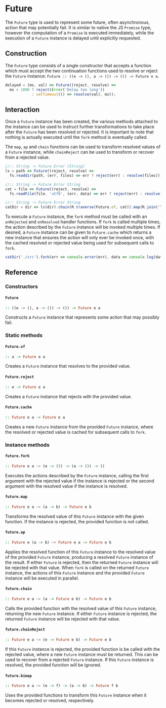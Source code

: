 # Future

The `Future` type is used to represent some future, often asynchronous,
action that may potentially fail. It is similar to native the JS `Promise` type,
however the computation of a `Promise` is executed immediately, while the
execution of a `Future` instance is delayed until explicitly requested.

## Construction

The `Future` type consists of a single constructor that accepts a function which
must accept the two continuation functions used to resolve or reject the
`Future` instance: `Future :: ((e -> (), a -> ()) -> ()) -> Future e a`.

```js
delayed = (ms, val) => Future((reject, resolve) =>
  ms > 1000 ? reject(Error('Delay too long'))
            : setTimeout(() => resolve(val), ms));
```

## Interaction

Once a `Future` instance has been created, the various methods attached to the
instance can be used to instruct further transformations to take place after
the `Future` has been resolved or rejected. It is important to note that nothing
is actually executed until the `fork` method is eventually called.

The `map`, `ap` and `chain` functions can be used to transform resolved values
of a `Future` instance, while `chainReject` can be used to transform or recover
from a rejected value.

```js
//:: String -> Future Error [String]
ls = path => Future((reject, resolve) =>
  fs.readdir(path, (err, files) => err ? reject(err) : resolve(files)));

//:: String -> Future Error String
cat = file => Future((reject, resolve) =>
  fs.readFile(file, 'utf8', (err, data) => err ? reject(err) : resolve(data)));

//:: String -> Future Error String
catDir = dir => ls(dir).chain(R.traverse(Future.of, cat)).map(R.join('\n'));
```

To execute a `Future` instance, the `fork` method must be called with an
`onRejected` and `onResolved` handler functions. If `fork` is called multiple
times, the action described by the `Future` instance will be invoked multiple
times. If desired, a `Future` instance can be given to `Future.cache` which
returns a new instance that ensures the action will only ever be invoked once,
with the cached resolved or rejected value being used for subsequent calls to
`fork`.

```js
catDir('./src').fork(err => console.error(err), data => console.log(data));
```

## Reference

### Constructors

#### `Future`
```hs
:: ((e -> (), a -> ()) -> ()) -> Future e a
```
Constructs a `Future` instance that represents some action that may possibly
fail.

### Static methods

#### `Future.of`
```hs
:: a -> Future e a
```
Creates a `Future` instance that resolves to the provided value.

#### `Future.reject`
```hs
:: e -> Future e a
```
Creates a `Future` instance that rejects with the provided value.

#### `Future.cache`
```hs
:: Future e a -> Future e a
```
Creates a new `Future` instance from the provided `Future` instance, where the
resolved or rejected value is cached for subsequent calls to `fork`.

### Instance methods

#### `future.fork`
```hs
:: Future e a ~> (e -> ()) -> (a -> ()) -> ()
```
Executes the actions described by the `Future` instance, calling the first
argument with the rejected value if the instance is rejected or the second
argument with the resolved value if the instance is resolved.

#### `future.map`
```hs
:: Future e a ~> (a -> b) -> Future e b
```
Transforms the resolved value of this `Future` instance with the given function.
If the instance is rejected, the provided function is not called.

#### `future.ap`
```hs
:: Future e (a -> b) ~> Future e a -> Future e b
```
Applies the resolved function of this `Future` instance to the resolved value of
the provided `Future` instance, producing a resolved `Future` instance of the
result. If either `Future` is rejected, then the returned `Future` instance will
be rejected with that value. When `fork` is called on the returned `Future`
instance, the actions of this `Future` instance and the provided `Future`
instance will be executed in parallel.

#### `future.chain`
```hs
:: Future e a ~> (a -> Future e b) -> Future e b
```
Calls the provided function with the resolved value of this `Future` instance,
returning the new `Future` instance. If either `Future` instance is rejected,
the returned `Future` instance will be rejected with that value.

#### `future.chainReject`
```hs
:: Future e a ~> (e -> Future e b) -> Future e b
```
If this `Future` instance is rejected, the provided function is be called with
the rejected value, where a new `Future` instance must be returned. This can
be used to recover from a rejected `Future` instance. If this `Future` instance
is resolved, the provided function will be ignored.

#### `future.bimap`
```hs
:: Future e a ~> (e -> f) -> (a -> b) -> Future f b
```
Uses the provided functions to transform this `Future` instance when it becomes
rejected or resolved, respectively.
